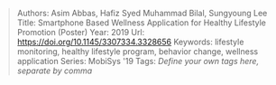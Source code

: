 > Authors: Asim Abbas, Hafiz Syed Muhammad Bilal, Sungyoung Lee
> Title: Smartphone Based Wellness Application for Healthy Lifestyle Promotion (Poster)
> Year: 2019
> Url: https://doi.org/10.1145/3307334.3328656
> Keywords: lifestyle monitoring, healthy lifestyle program, behavior change, wellness application
> Series: MobiSys '19
> Tags: *Define your own tags here, separate by comma*